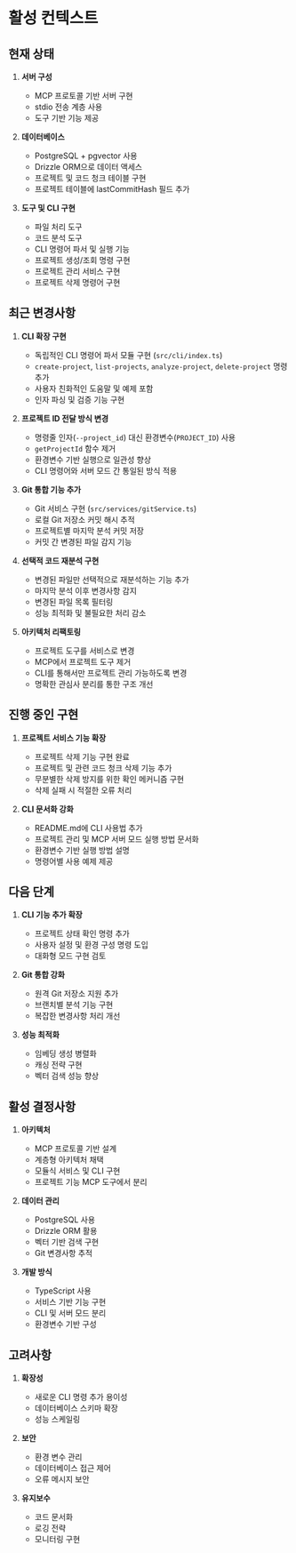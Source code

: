 # 활성 컨텍스트

## 현재 상태

1. **서버 구성**

   - MCP 프로토콜 기반 서버 구현
   - stdio 전송 계층 사용
   - 도구 기반 기능 제공

2. **데이터베이스**

   - PostgreSQL + pgvector 사용
   - Drizzle ORM으로 데이터 액세스
   - 프로젝트 및 코드 청크 테이블 구현
   - 프로젝트 테이블에 lastCommitHash 필드 추가

3. **도구 및 CLI 구현**
   - 파일 처리 도구
   - 코드 분석 도구
   - CLI 명령어 파서 및 실행 기능
   - 프로젝트 생성/조회 명령 구현
   - 프로젝트 관리 서비스 구현
   - 프로젝트 삭제 명령어 구현

## 최근 변경사항

1. **CLI 확장 구현**

   - 독립적인 CLI 명령어 파서 모듈 구현 (`src/cli/index.ts`)
   - `create-project`, `list-projects`, `analyze-project`, `delete-project` 명령 추가
   - 사용자 친화적인 도움말 및 예제 포함
   - 인자 파싱 및 검증 기능 구현

2. **프로젝트 ID 전달 방식 변경**

   - 명령줄 인자(`--project_id`) 대신 환경변수(`PROJECT_ID`) 사용
   - `getProjectId` 함수 제거
   - 환경변수 기반 실행으로 일관성 향상
   - CLI 명령어와 서버 모드 간 통일된 방식 적용

3. **Git 통합 기능 추가**

   - Git 서비스 구현 (`src/services/gitService.ts`)
   - 로컬 Git 저장소 커밋 해시 추적
   - 프로젝트별 마지막 분석 커밋 저장
   - 커밋 간 변경된 파일 감지 기능

4. **선택적 코드 재분석 구현**

   - 변경된 파일만 선택적으로 재분석하는 기능 추가
   - 마지막 분석 이후 변경사항 감지
   - 변경된 파일 목록 필터링
   - 성능 최적화 및 불필요한 처리 감소

5. **아키텍처 리팩토링**
   - 프로젝트 도구를 서비스로 변경
   - MCP에서 프로젝트 도구 제거
   - CLI를 통해서만 프로젝트 관리 가능하도록 변경
   - 명확한 관심사 분리를 통한 구조 개선

## 진행 중인 구현

1. **프로젝트 서비스 기능 확장**

   - 프로젝트 삭제 기능 구현 완료
   - 프로젝트 및 관련 코드 청크 삭제 기능 추가
   - 무분별한 삭제 방지를 위한 확인 메커니즘 구현
   - 삭제 실패 시 적절한 오류 처리

2. **CLI 문서화 강화**
   - README.md에 CLI 사용법 추가
   - 프로젝트 관리 및 MCP 서버 모드 실행 방법 문서화
   - 환경변수 기반 실행 방법 설명
   - 명령어별 사용 예제 제공

## 다음 단계

1. **CLI 기능 추가 확장**

   - 프로젝트 상태 확인 명령 추가
   - 사용자 설정 및 환경 구성 명령 도입
   - 대화형 모드 구현 검토

2. **Git 통합 강화**

   - 원격 Git 저장소 지원 추가
   - 브랜치별 분석 기능 구현
   - 복잡한 변경사항 처리 개선

3. **성능 최적화**
   - 임베딩 생성 병렬화
   - 캐싱 전략 구현
   - 벡터 검색 성능 향상

## 활성 결정사항

1. **아키텍처**

   - MCP 프로토콜 기반 설계
   - 계층형 아키텍처 채택
   - 모듈식 서비스 및 CLI 구현
   - 프로젝트 기능 MCP 도구에서 분리

2. **데이터 관리**

   - PostgreSQL 사용
   - Drizzle ORM 활용
   - 벡터 기반 검색 구현
   - Git 변경사항 추적

3. **개발 방식**
   - TypeScript 사용
   - 서비스 기반 기능 구현
   - CLI 및 서버 모드 분리
   - 환경변수 기반 구성

## 고려사항

1. **확장성**

   - 새로운 CLI 명령 추가 용이성
   - 데이터베이스 스키마 확장
   - 성능 스케일링

2. **보안**

   - 환경 변수 관리
   - 데이터베이스 접근 제어
   - 오류 메시지 보안

3. **유지보수**
   - 코드 문서화
   - 로깅 전략
   - 모니터링 구현
